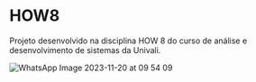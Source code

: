 # HOW8
Projeto desenvolvido na disciplina HOW 8 do curso de análise e desenvolvimento de sistemas da Univali.

![WhatsApp Image 2023-11-20 at 09 54 09](https://github.com/luisatiedt/HOW8/assets/127611159/7c98de34-f1d8-408d-8df0-68641156de1b)

